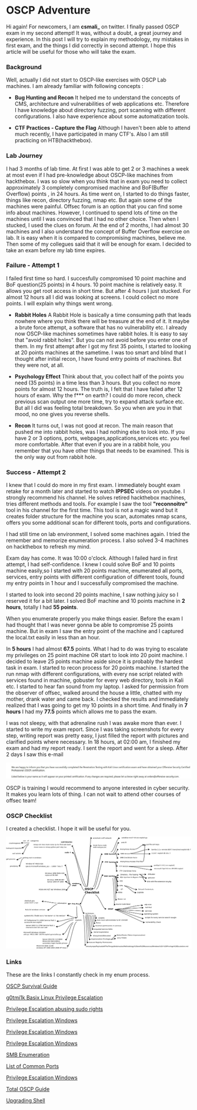 # OSCP Adventure

Hi again! For newcomers, I am **csmali_** on twitter. I finally passed OSCP exam in my second attempt! It was, without a doubt, a great journey and experience.
In this post I will try to explain my methodology, my mistakes in first exam, and the things I did correctly in second attempt.
I hope this article will be useful for those who will take the exam.
 

### Background

Well, actually I did not start to OSCP-like exercises with OSCP Lab machines. I am already familiar with following concepts :

* **Bug Hunting and Recon** 
 It helped me to understand the concepts of CMS, architecture and vulnerabilities of web applications etc. Therefore 
 I have knowledge about directory fuzzing, port scanning with different configurations. I also have experience about some automatization tools.

* **CTF Practices - Capture the Flag** 
 Although I haven't been able to attend much recently, I have participated in many CTF's. Also I am still practicing on HTB(hackthebox).


### Lab Journey

I had 3 months of lab time. At first I was able to get 2 or 3 machines a week at most even if I had pre-knowledge about OSCP-like machines from hackthebox. I was so slow when you think that in exam you need to collect approximately 3 completely compromised machine and BoF(Buffer Overflow) points , in 24 hours. As time went on, I started to do things faster, things like recon, directory fuzzing, nmap etc. But again some of the machines were painful. Offsec forum is an option that you can find some info about machines. However, I continued to spend lots of time on the machines until I was convinced that I had no other choice. Then when I stucked, I used the clues on forum. At the end of 2 months, I had almost 30 machines and I also understand the concept of Buffer Overflow exercise on lab. It is easy when it is compared to compromising machines, believe me. Then some of my collegues said that it will be enough for exam. I decided to take an exam before my lab time expires. 

### Failure - Attempt 1

I failed first time so hard. I succesfully compromised 10 point machine and BoF question(25 points) in 4 hours. 10 point machine is relatively easy. It allows you get root access in short time. But after 4 hours I just stucked. For almost 12 hours all I did was looking at screens. I could collect no more points. I will explain why things went wrong.
* **Rabbit Holes**
A Rabbit Hole is basically a time consuming path that leads nowhere where you think there will be treasure at the end of it. It maybe a brute force attempt, a software that has no vulnerability etc. I already now OSCP-like machines sometimes have rabbit holes. It is easy to say that "avoid rabbit holes". But you can not avoid before you enter one of them. In my first attempt after I got my first 35 points, I started to looking at 20 points machines at the sametime. I was too smart and blind that I thought after initial recon, I have found entry points of machines. But they were not, at all.

* **Psychology Effect**
Think about that, you collect half of the points you need (35 points) in a time less than 3 hours. But you collect no more points for almost 12 hours. The truth is, I felt that I have failed after 12 hours of exam. Why the f*** on earth? I could do more recon, check previous scan output one more time, try to expand attack surface etc. But all I did was feeling total breakdown. So you when are you in that mood, no one gives you reverse shells.

* **Recon**
It turns out, I was not good at recon. The main reason that pushed me into rabbit holes, was I had nothing else to look into. If you have 2 or 3 options, ports, webpages,applications,services etc. you feel more comfortable. After that even if you are in a rabbit hole, you remember that you have other things that needs to be examined. This is the only way out from rabbit hole.

### Success - Attempt 2

I knew that I could do more in my first exam. I immediately bought exam retake for a month later and started to watch **IPPSEC** videos on youtube. I strongly recommend his channel. He solves retired hackthebox machines, tries different methods and tools. For example I saw the tool **"reconnoitre"** tool in his channel for the first time. This tool is not a magic wand but it creates folder structure for the machine you scan, automates nmap scans, offers you some additional scan for different tools, ports and configurations.

I had still time on lab environment, I solved some machines again. I tried the remember and memorize enumeration process. I also solved 3-4 machines on hackthebox to refresh my mind.

Exam day has come. It was 10:00 o'clock. Although I failed hard in first attempt, I had self-confidence. I knew I could solve BoF and 10 points machine easily,so I started with 20 points machine, enumerated all ports, services, entry points with different configuration of different tools, found my entry points in 1 hour and I successfully compromised the machine. 

I started to look into second 20 points machine, I saw nothing juicy so I reserved it for a bit later. I solved BoF machine and 10 points machine in **2 hours**, totally I had **55 points**.

When you enumerate properly you make things easier. Before the exam I had thought that I was never gonna be able to compromise 25 points machine. But in exam I saw the entry point of the machine and I captured the local.txt easily in less than an hour. 

In **5 hours** I had almost **67.5** points. What I had to do was trying to escalate my privileges on 25 point machine OR start to look into 20 point machine. I decided to leave 25 points machine aside since it is probably the hardest task in exam. I started to recon process for 20 points machine. I started the run nmap with different configurations, with every nse script related with services found in machine, gobuster for every web directory, tools in Kali etc. I started to hear fan sound from my laptop. I asked for permission from the observer of offsec, walked around the house a little, chatted with my mother, drank water and came back. I checked the results and immediately realized that I was going to get my 10 points in a short time. And finally in **7 hours** I had my **77.5** points which allows me to pass the exam. 

I was not sleepy, with that adrenaline rush I was awake more than ever. I started to write my exam report. Since I was taking screenshots for every step, writing report was pretty easy, I just filled the report with pictures and clarified points where necessary. In 18 hours, at 02:00 am, I finished my exam and had my report ready. I sent the report and went for a sleep. After 2 days I saw this e-mail

![Result](../images/post7/info.jpg)

OSCP is training I would recommend to anyone interested in cyber security. It makes you learn lots of thing. I can not wait to attend other courses of offsec team!


### OSCP Checklist

I created a checklist. I hope it will be useful for you.

![OSCP Checklist](../images/post7/OSCP.png)

### Links

These are the links I constantly check in my enum process.

[OSCP Survival Guide](https://github.com/wwong99/pentest-notes/blob/master/oscp_resources/OSCP-Survival-Guide.md)

[g0tmi1k Basix Linux Privilege Escalation](https://blog.g0tmi1k.com/2011/08/basic-linux-privilege-escalation/)

[Privilege Escalation abusing sudo rights](https://github.com/Ignitetechnologies/Privilege-Escalation/blob/master/Abusing%20Sudo%20Righs.md)

[Privilege Escalation Windows](https://www.fuzzysecurity.com/tutorials/16.html)

[Privilege Escalation Windows](https://pentest.blog/windows-privilege-escalation-methods-for-pentesters/)

[Privilege Escalation Windows](https://guide.offsecnewbie.com/privilege-escalation/windows-pe)

[SMB Enumeration](https://0xdf.gitlab.io/2018/12/02/pwk-notes-smb-enumeration-checklist-update1.html)

[List of Common Ports](https://sushant747.gitbooks.io/total-oscp-guide/list_of_common_ports.html)

[Privilege Escalation Windows](https://github.com/swisskyrepo/PayloadsAllTheThings/blob/master/Methodology%20and%20Resources/Windows%20-%20Privlege%20Escalation.md)

[Total OSCP Guide](https://sushant747.gitbooks.io/total-oscp-guide/)

[Upgrading Shell](https://blog.ropnop.com/upgrading-simple-shells-to-fully-interactive-ttys/)




